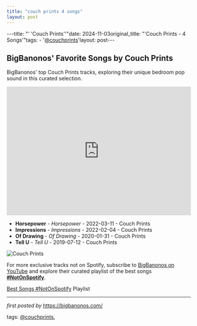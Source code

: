 ```yaml
---
title: "couch prints 4 songs"
layout: post
---
```

---title: "' 'Couch Prints''"date: 2024-11-03original_title: "'Couch Prints - 4 Songs'"tags:  - '[@couchprints](/tags/couchprints/)'layout: post---<h2>BigBanonos' Favorite Songs by Couch Prints</h2> <!-- Search Description --><p>BigBanonos' top Couch Prints tracks, exploring their unique bedroom pop sound in this curated selection.</p> <!-- Spotify Playlist Embed --><iframe src="https://open.spotify.com/embed/playlist/0NGItn2xeGDuNa6ajkkVLN?utm_source=generator" width="100%" height="352" frameBorder="0" allowfullscreen="" allow="autoplay; clipboard-write; encrypted-media; fullscreen; picture-in-picture" loading="lazy"></iframe> <!-- Song Listings --><ul> <li><strong>Horsepower</strong> - <em>Horsepower</em> - 2022-03-11 - Couch Prints</li> <li><strong>Impressions</strong> - <em>Impressions</em> - 2022-02-04 - Couch Prints</li> <li><strong>Of Drawing</strong> - <em>Of Drawing</em> - 2020-01-31 - Couch Prints</li> <li><strong>Tell U</strong> - <em>Tell U</em> - 2019-07-12 - Couch Prints</li></ul> <!-- Image --><img src="https://atwoodmagazine.com/wp-content/uploads/2020/02/Couch-Prints_Of-Drawing_Press_02.jpg" alt="Couch Prints"><!--Subscribe and Playlist Links--><div>    <p>For more exclusive tracks not on Spotify, subscribe to <a href="https://www.youtube.com/[@BigBanonos](/tags/BigBanonos/)" target="_blank">BigBanonos on YouTube</a> and explore their curated playlist of the best songs <strong>[#NotOnSpotify](/tags/NotOnSpotify/)</strong>.</p>    <p><a href="https://www.youtube.com/playlist?list=PLtuNtuTatqI0kFahUCbtbfenC_ET5O_tr" target="_blank">Best Songs [#NotOnSpotify](/tags/NotOnSpotify/) Playlist<br /></a></p></div><hr /><p><em>first posted by</em> <a href="https://bigbanonos.com/" rel="noopener" target="_new">https://bigbanonos.com/</a></p><p>tags: [@couchprints](/tags/couchprints/),</p>